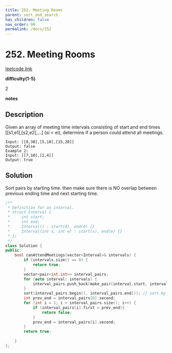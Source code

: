 ```yaml
---
title: 252. Meeting Rooms
parent: sort_and_search
has_children: false
nav_order: 99
permalink: /docs/252
---
```

# 252. Meeting Rooms
[leetcode link](https://leetcode.com/problems/meeting-rooms/)

**difficulty(1-5)** 

2

**notes**   


## Description
Given an array of meeting time intervals consisting of start and end times [[s1,e1],[s2,e2],...] (si < ei), determine if a person could attend all meetings.
```Example 1:
Input: [[0,30],[5,10],[15,20]]
Output: false
Example 2:
Input: [[7,10],[2,4]]
Output: true
```
## Solution

Sort pairs by starting time.
then make sure there is NO overlap between previous ending time and next starting time.

```c++
/**
 * Definition for an interval.
 * struct Interval {
 *     int start;
 *     int end;
 *     Interval() : start(0), end(0) {}
 *     Interval(int s, int e) : start(s), end(e) {}
 * };
 */
class Solution {
public:
    bool canAttendMeetings(vector<Interval>& intervals) {
        if (intervals.size() == 0) {
            return true;
        }
        vector<pair<int,int>> interval_pairs;
        for (auto interval: intervals) {
            interval_pairs.push_back(make_pair(interval.start, interval.end));
        }
        sort(interval_pairs.begin(), interval_pairs.end()); // sort by start time
        int prev_end = interval_pairs[0].second;
        for (int i = 1; i < interval_pairs.size(); i++) {
            if (interval_pairs[i].first < prev_end){
                return false;
            }
            prev_end = interval_pairs[i].second;
        }
        return true;
        
    }
};
```